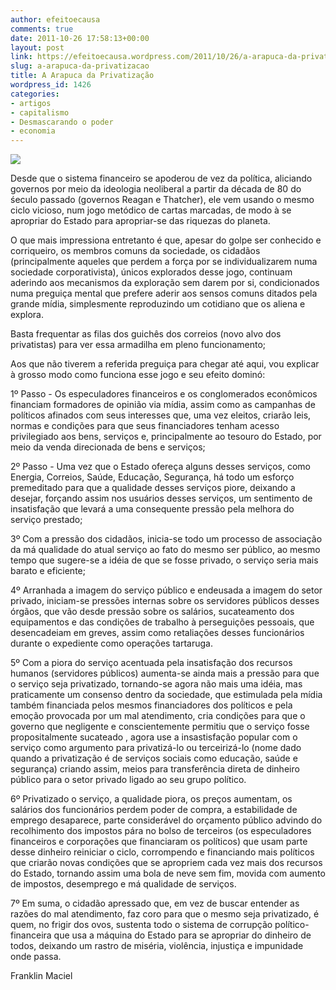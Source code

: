 ```yaml
---
author: efeitoecausa
comments: true
date: 2011-10-26 17:58:13+00:00
layout: post
link: https://efeitoecausa.wordpress.com/2011/10/26/a-arapuca-da-privatizacao/
slug: a-arapuca-da-privatizacao
title: A Arapuca da Privatização
wordpress_id: 1426
categories:
- artigos
- capitalismo
- Desmascarando o poder
- economia
---
```


[![](http://efeitoecausa.files.wordpress.com/2011/10/cadeia-alimentar1.jpg)](http://efeitoecausa.files.wordpress.com/2011/10/cadeia-alimentar1.jpg)

Desde que o sistema financeiro se apoderou de vez da política, aliciando governos por meio da ideologia neoliberal a partir da década de 80 do śeculo passado (governos Reagan e Thatcher), ele vem usando o mesmo ciclo vicioso, num jogo metódico de cartas marcadas, de modo à se apropriar do Estado para apropriar-se das riquezas do planeta.

O que mais impressiona entretanto é que, apesar do golpe ser conhecido e corriqueiro, os membros comuns da sociedade, os cidadãos (principalmente aqueles que perdem a força por se individualizarem numa sociedade corporativista), únicos explorados desse jogo, continuam aderindo aos mecanismos da exploração sem darem por si, condicionados numa preguiça mental que prefere aderir aos sensos comuns ditados pela grande mídia, simplesmente reproduzindo um cotidiano que os aliena e explora.

Basta frequentar as filas dos guichês dos correios (novo alvo dos privatistas) para ver essa armadilha em pleno funcionamento;

Aos que não tiverem a referida preguiça para chegar até aqui, vou explicar à grosso modo como funciona esse jogo e seu efeito dominó:



1º Passo - Os especuladores financeiros e os conglomerados econômicos financiam formadores de opinião via mídia, assim como as campanhas de políticos afinados com seus interesses que, uma vez eleitos, criarão leis, normas e condições para que seus financiadores tenham acesso privilegiado aos bens, serviços e, principalmente ao tesouro do Estado, por meio da venda direcionada de bens e serviços;



2º Passo - Uma vez que o Estado ofereça alguns desses serviços, como Energia, Correios, Saúde, Educação, Segurança, há todo um esforço premeditado para que a qualidade desses serviços piore, deixando a desejar, forçando assim nos usuários desses serviços, um sentimento de insatisfação que levará a uma consequente pressão pela melhora do serviço prestado;



3º Com a pressão dos cidadãos, inicia-se todo um processo de associação da má qualidade do atual serviço ao fato do mesmo ser público, ao mesmo tempo que sugere-se a idéia de que se fosse privado, o serviço seria mais barato e eficiente;



4º Arranhada a imagem do serviço público e endeusada a imagem do setor privado, iniciam-se pressões internas sobre os servidores públicos desses órgãos, que vão desde pressão sobre os salários, sucateamento dos equipamentos e das condições de trabalho à perseguições pessoais, que desencadeiam em greves, assim como retaliações desses funcionários durante o expediente como operações tartaruga.



5º Com a piora do serviço acentuada pela insatisfação dos recursos humanos (servidores públicos) aumenta-se ainda mais a pressão para que o serviço seja privatizado, tornando-se agora não mais uma idéia, mas praticamente um consenso dentro da sociedade, que estimulada pela mídia também financiada pelos mesmos financiadores dos políticos e pela emoção provocada por um mal atendimento, cria condições para que o governo que negligente e conscientemente permitiu que o serviço fosse propositalmente sucateado , agora use a insastisfação popular com o serviço como argumento para privatizá-lo ou terceirizá-lo (nome dado quando a privatização é de serviços sociais como educação, saúde e segurança) criando assim, meios para transferência direta de dinheiro público para o setor privado ligado ao seu grupo político.



6º Privatizado o serviço, a qualidade piora, os preços aumentam, os salários dos funcionários perdem poder de compra, a estabilidade de emprego desaparece, parte considerável do orçamento público advindo do recolhimento dos impostos pára no bolso de terceiros (os especuladores financeiros e corporações que financiaram os políticos) que usam parte desse dinheiro reiniciar o ciclo, corrompendo e financiando mais políticos que criarão novas condições que se apropriem cada vez mais dos recursos do Estado, tornando assim uma bola de neve sem fim, movida com aumento de impostos, desemprego e má qualidade de serviços.



7º Em suma, o cidadão apressado que, em vez de buscar entender as razões do mal atendimento, faz coro para que o mesmo seja privatizado, é quem, no frigir dos ovos, sustenta todo o sistema de corrupção político-financeira que usa a máquina do Estado para se apropriar do dinheiro de todos, deixando um rastro de miséria, violência, injustiça e impunidade onde passa.



Franklin Maciel
